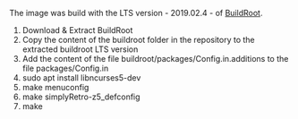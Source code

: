 The image was build with the LTS version - 2019.02.4 - of [BuildRoot](https://buildroot.org/downloads/buildroot-2019.02.4.tar.gz).

1. Download & Extract BuildRoot
2. Copy the content of the buildroot folder in the repository to the extracted buildroot LTS version
3. Add the content of the file buildroot/packages/Config.in.additions to the file packages/Config.in
4. sudo apt install libncurses5-dev
5. make menuconfig
6. make simplyRetro-z5_defconfig
7. make